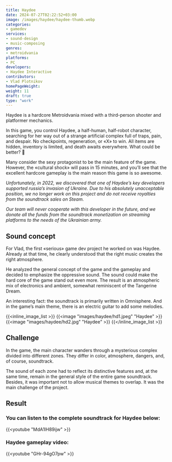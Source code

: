 ```yaml
---
title: Haydee
date: 2024-07-27T02:22:52+03:00
image: /images/haydee/haydee-thumb.webp
categories:
- gamedev
services:
- sound-design
- music-composing
genres:
- metroidvania
platforms: 
- PC
developers: 
- Haydee Interactive
contributors:
- Vlad Plotnikov
homePageWeight:
weight: 11
draft: true
type: "work"
---
```


Haydee is a hardcore Metroidvania mixed with a third-person shooter and platformer mechanics.

In this game, you control Haydee, a half-human, half-robot character, searching for her way out of a strange artificial complex full of traps, pain, and despair. No checkpoints, regeneration, or «X» to win. All items are hidden, inventory is limited, and death awaits everywhere. What could be better? 🙂

Many consider the sexy protagonist to be the main feature of the game. However, the «cultural shock» will pass in 15 minutes, and you’ll see that the excellent hardcore gameplay is the main reason this game is so awesome.

*Unfortunately, in 2022, we discovered that one of Haydee’s key developers supported russia’s invasion of Ukraine. Due to his absolutely unacceptable position, we no longer work on this project and do not receive royalties from the soundtrack sales on Steam.* 

*Our team will never cooperate with this developer in the future, and we donate all the funds from the soundtrack monetization on streaming platforms to the needs of the Ukrainian army.*

## Sound concept

For Vlad, the first «serious» game dev project he worked on was Haydee. Already at that time, he clearly understood that the right music creates the right atmosphere.

He analyzed the general concept of the game and the gameplay and decided to emphasize the oppressive sound. The sound could make the hard core of the game stand out even more. The result is an atmospheric mix of electronics and ambient, somewhat reminiscent of the Tangerine Dream.

An interesting fact: the soundtrack is primarily written in Omnisphere. And in the game’s main theme, there is an electric guitar to add some melodies.

{{<inline_image_list >}}
{{<image "images/haydee/hd1.jpeg" "Haydee"  >}}
{{<image "images/haydee/hd2.jpg" "Haydee"  >}}
{{</inline_image_list >}}

## Challenge

In the game, the main character wanders through a mysterious complex divided into different zones. They differ in color, atmosphere, dangers, and, of course, soundtrack.

The sound of each zone had to reflect its distinctive features and, at the same time, remain in the general style of the entire game soundtrack. Besides, it was important not to allow musical themes to overlap. It was the main challenge of the project.

## Result

### You can listen to the complete soundtrack for Haydee below:

{{<youtube "MdA1lH89ijw" >}}

### Haydee gameplay video:

{{<youtube "GHr-94gO7pw" >}}